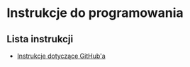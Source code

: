 # Instrukcje do programowania

## Lista instrukcji

- [Instrukcje dotyczące GitHub'a](./GITHUB.pl-PL.md)
